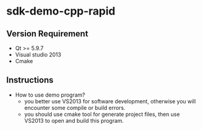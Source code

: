 # sdk-demo-cpp-rapid  

## Version Requirement

- Qt >= 5.9.7  
- Visual studio 2013  
- Cmake  

## Instructions  

- How to use demo program?  
  - you better use VS2013 for software development, otherwise you will encounter some compile or build errors.  
  - you should use cmake tool for generate project files, then use VS2013 to open and build this program.